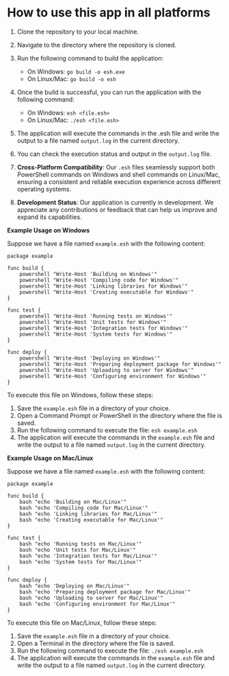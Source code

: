 # How to use this app in all platforms

1. Clone the repository to your local machine.
2. Navigate to the directory where the repository is cloned.
3. Run the following command to build the application:
   - On Windows: `go build -o esh.exe`
   - On Linux/Mac: `go build -o esh`
4. Once the build is successful, you can run the application with the following command:
   - On Windows: `esh <file.esh>`
   - On Linux/Mac: `./esh <file.esh>`
5. The application will execute the commands in the .esh file and write the output to a file named `output.log` in the current directory.
6. You can check the execution status and output in the `output.log` file.

7. **Cross-Platform Compatibility**: Our `.esh` files seamlessly support both PowerShell commands on Windows and shell commands on Linux/Mac, ensuring a consistent and reliable execution experience across different operating systems.

8. **Development Status**: Our application is currently in development. We appreciate any contributions or feedback that can help us improve and expand its capabilities.

**Example Usage on Windows**

Suppose we have a file named `example.esh` with the following content:
```
package example

func build {
    powershell "Write-Host 'Building on Windows'"
    powershell "Write-Host 'Compiling code for Windows'"
    powershell "Write-Host 'Linking libraries for Windows'"
    powershell "Write-Host 'Creating executable for Windows'"
}

func test {
    powershell "Write-Host 'Running tests on Windows'"
    powershell "Write-Host 'Unit tests for Windows'"
    powershell "Write-Host 'Integration tests for Windows'"
    powershell "Write-Host 'System tests for Windows'"
}

func deploy {
    powershell "Write-Host 'Deploying on Windows'"
    powershell "Write-Host 'Preparing deployment package for Windows'"
    powershell "Write-Host 'Uploading to server for Windows'"
    powershell "Write-Host 'Configuring environment for Windows'"
}
```
To execute this file on Windows, follow these steps:

1. Save the `example.esh` file in a directory of your choice.
2. Open a Command Prompt or PowerShell in the directory where the file is saved.
3. Run the following command to execute the file: `esh example.esh`
4. The application will execute the commands in the `example.esh` file and write the output to a file named `output.log` in the current directory.

**Example Usage on Mac/Linux**

Suppose we have a file named `example.esh` with the following content:
```
package example

func build {
    bash "echo 'Building on Mac/Linux'"
    bash "echo 'Compiling code for Mac/Linux'"
    bash "echo 'Linking libraries for Mac/Linux'"
    bash "echo 'Creating executable for Mac/Linux'"
}

func test {
    bash "echo 'Running tests on Mac/Linux'"
    bash "echo 'Unit tests for Mac/Linux'"
    bash "echo 'Integration tests for Mac/Linux'"
    bash "echo 'System tests for Mac/Linux'"
}

func deploy {
    bash "echo 'Deploying on Mac/Linux'"
    bash "echo 'Preparing deployment package for Mac/Linux'"
    bash "echo 'Uploading to server for Mac/Linux'"
    bash "echo 'Configuring environment for Mac/Linux'"
}
```
To execute this file on Mac/Linux, follow these steps:

1. Save the `example.esh` file in a directory of your choice.
2. Open a Terminal in the directory where the file is saved.
3. Run the following command to execute the file: `./esh example.esh`
4. The application will execute the commands in the `example.esh` file and write the output to a file named `output.log` in the current directory.









